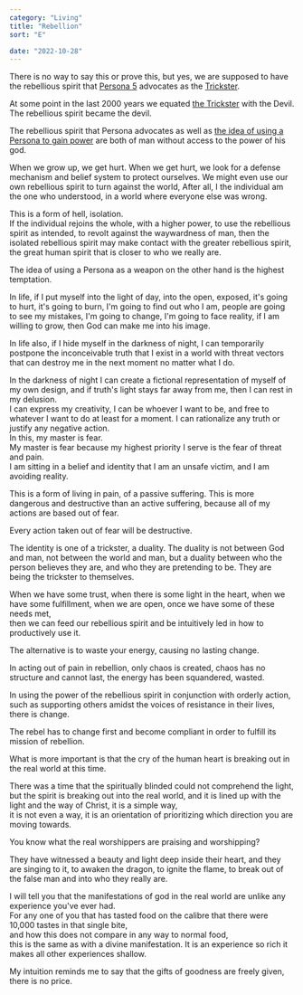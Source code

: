 ```yaml
---
category: "Living" 
title: "Rebellion"
sort: "E" 

date: "2022-10-28"
---
```


There is no way to say this or prove this, but yes, we are supposed to have the rebellious spirit that [Persona 5](https://en.wikipedia.org/wiki/Persona_5) advocates as the [Trickster](https://en.wikipedia.org/wiki/Trickster). 

At some point in the last 2000 years we equated [the Trickster](https://tvtropes.org/pmwiki/pmwiki.php/Main/TheTrickster) with the Devil. The rebellious spirit became the devil.  

The rebellious spirit that Persona advocates as well as [the idea of using a Persona to gain power](https://megamitensei.fandom.com/wiki/Persona_(concept)) are both of man without access to the power of his god.  

When we grow up, we get hurt. When we get hurt, we look for a defense mechanism and belief system to protect ourselves. We might even use our own rebellious spirit to turn against the world, 
After all, I the individual am the one who understood, in a world where everyone else was wrong. 

This is a form of hell, isolation.   
If the individual rejoins the whole, with a higher power, to use the rebellious spirit as intended, to revolt against the waywardness of man, then the isolated rebellious spirit may make contact with the greater rebellious spirit, the great human spirit that is closer to who we really are.  

The idea of using a Persona as a weapon on the other hand is the highest temptation. 

In life, if I put myself into the light of day, into the open, exposed, it's going to hurt, it's going to burn, I'm going to find out who I am, people are going to see my mistakes, I'm going to change, I'm going to face reality, if I am willing to grow, then God can make me into his image.

In life also, if I hide myself in the darkness of night, I can temporarily postpone the inconceivable truth that I exist in a world with threat vectors that can destroy me in the next moment no matter what I do.   

In the darkness of night I can create a fictional representation of myself of my own design, and if truth's light stays far away from me, then I can rest in my delusion.   
I can express my creativity, I can be whoever I want to be, and free to whatever I want to do at least for a moment. I can rationalize any truth or justify any negative action.  
In this, my master is fear.   
My master is fear because my highest priority I serve is the fear of threat and pain.   
I am sitting in a belief and identity that I am an unsafe victim, and I am avoiding reality. 

This is a form of living in pain, of a passive suffering. This is more dangerous and destructive than an active suffering, because all of my actions are based out of fear.   

Every action taken out of fear will be destructive.  

The identity is one of a trickster, a duality. The duality is not between God and man, not between the world and man, but a duality between who the person believes they are, and who they are pretending to be. They are being the trickster to themselves.  

When we have some trust, when there is some light in the heart, when we have some fulfillment, when we are open, once we have some of these needs met,   
then we can feed our rebellious spirit and be intuitively led in how to productively use it. 

The alternative is to waste your energy, causing no lasting change.  

In acting out of pain in rebellion, only chaos is created, chaos has no structure and cannot last, the energy has been squandered, wasted.  

In using the power of the rebellious spirit in conjunction with orderly action, such as supporting others amidst the voices of resistance in their lives, there is change.  

The rebel has to change first and become compliant in order to fulfill its mission of rebellion.

What is more important is that the cry of the human heart is breaking out in the real world at this time.  

There was a time that the spiritually blinded could not comprehend the light, but the spirit is breaking out into the real world, and it is lined up with the light and the way of Christ, 
it is a simple way,  
it is not even a way, it is an orientation of prioritizing which direction you are moving towards. 

You know what the real worshippers are praising and worshipping?   

They have witnessed a beauty and light deep inside their heart, and they are singing to it, to awaken the dragon, to ignite the flame, to break out of the false man and into who they really are.  

I will tell you that the manifestations of god in the real world are unlike any experience you've ever had.  
For any one of you that has tasted food on the calibre that there were 10,000 tastes in that single bite,  
and how this does not compare in any way to normal food,   
this is the same as with a divine manifestation. It is an experience so rich it makes all other experiences shallow.  

My intuition reminds me to say that the gifts of goodness are freely given, there is no price.
